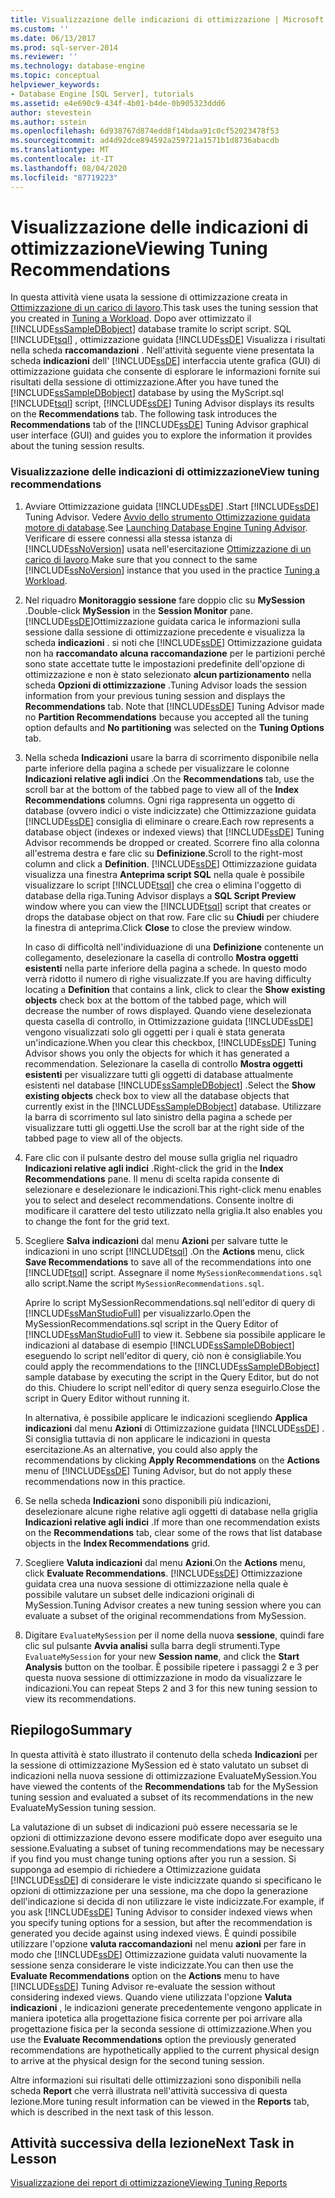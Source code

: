 ```yaml
---
title: Visualizzazione delle indicazioni di ottimizzazione | Microsoft Docs
ms.custom: ''
ms.date: 06/13/2017
ms.prod: sql-server-2014
ms.reviewer: ''
ms.technology: database-engine
ms.topic: conceptual
helpviewer_keywords:
- Database Engine [SQL Server], tutorials
ms.assetid: e4e690c9-434f-4b01-b4de-0b905323ddd6
author: stevestein
ms.author: sstein
ms.openlocfilehash: 6d938767d874edd8f14bdaa91c0cf52023478f53
ms.sourcegitcommit: ad4d92dce894592a259721a1571b1d8736abacdb
ms.translationtype: MT
ms.contentlocale: it-IT
ms.lasthandoff: 08/04/2020
ms.locfileid: "87719223"
---
```

# <a name="viewing-tuning-recommendations"></a><span data-ttu-id="0c539-102">Visualizzazione delle indicazioni di ottimizzazione</span><span class="sxs-lookup"><span data-stu-id="0c539-102">Viewing Tuning Recommendations</span></span>
  <span data-ttu-id="0c539-103"> In questa attività viene usata la sessione di ottimizzazione creata in [Ottimizzazione di un carico di lavoro](lesson-1-1-tuning-a-workload.md).</span><span class="sxs-lookup"><span data-stu-id="0c539-103">This task uses the tuning session that you created in [Tuning a Workload](lesson-1-1-tuning-a-workload.md).</span></span> <span data-ttu-id="0c539-104">Dopo aver ottimizzato il [!INCLUDE[ssSampleDBobject](../../includes/sssampledbobject-md.md)] database tramite lo script script. SQL [!INCLUDE[tsql](../../includes/tsql-md.md)] , ottimizzazione guidata [!INCLUDE[ssDE](../../includes/ssde-md.md)] Visualizza i risultati nella scheda **raccomandazioni** . Nell'attività seguente viene presentata la scheda **indicazioni** dell' [!INCLUDE[ssDE](../../includes/ssde-md.md)] interfaccia utente grafica (GUI) di ottimizzazione guidata che consente di esplorare le informazioni fornite sui risultati della sessione di ottimizzazione.</span><span class="sxs-lookup"><span data-stu-id="0c539-104">After you have tuned the [!INCLUDE[ssSampleDBobject](../../includes/sssampledbobject-md.md)] database by using the MyScript.sql [!INCLUDE[tsql](../../includes/tsql-md.md)] script, [!INCLUDE[ssDE](../../includes/ssde-md.md)] Tuning Advisor displays its results on the **Recommendations** tab. The following task introduces the **Recommendations** tab of the [!INCLUDE[ssDE](../../includes/ssde-md.md)] Tuning Advisor graphical user interface (GUI) and guides you to explore the information it provides about the tuning session results.</span></span>  
  
### <a name="view-tuning-recommendations"></a><span data-ttu-id="0c539-105">Visualizzazione delle indicazioni di ottimizzazione</span><span class="sxs-lookup"><span data-stu-id="0c539-105">View tuning recommendations</span></span>  
  
1.  <span data-ttu-id="0c539-106">Avviare Ottimizzazione guidata [!INCLUDE[ssDE](../../includes/ssde-md.md)] .</span><span class="sxs-lookup"><span data-stu-id="0c539-106">Start [!INCLUDE[ssDE](../../includes/ssde-md.md)] Tuning Advisor.</span></span> <span data-ttu-id="0c539-107">Vedere [Avvio dello strumento Ottimizzazione guidata motore di database](../../relational-databases/performance/database-engine-tuning-advisor.md).</span><span class="sxs-lookup"><span data-stu-id="0c539-107">See [Launching Database Engine Tuning Advisor](../../relational-databases/performance/database-engine-tuning-advisor.md).</span></span> <span data-ttu-id="0c539-108">Verificare di essere connessi alla stessa istanza di [!INCLUDE[ssNoVersion](../../includes/ssnoversion-md.md)] usata nell'esercitazione [Ottimizzazione di un carico di lavoro](lesson-1-1-tuning-a-workload.md).</span><span class="sxs-lookup"><span data-stu-id="0c539-108">Make sure that you connect to the same [!INCLUDE[ssNoVersion](../../includes/ssnoversion-md.md)] instance that you used in the practice [Tuning a Workload](lesson-1-1-tuning-a-workload.md).</span></span>  
  
2.  <span data-ttu-id="0c539-109">Nel riquadro **Monitoraggio sessione** fare doppio clic su **MySession** .</span><span class="sxs-lookup"><span data-stu-id="0c539-109">Double-click **MySession** in the **Session Monitor** pane.</span></span> [!INCLUDE[ssDE](../../includes/ssde-md.md)]<span data-ttu-id="0c539-110">Ottimizzazione guidata carica le informazioni sulla sessione dalla sessione di ottimizzazione precedente e visualizza la scheda **indicazioni** . si noti che [!INCLUDE[ssDE](../../includes/ssde-md.md)] Ottimizzazione guidata non ha **raccomandato alcuna raccomandazione** per le partizioni perché sono state accettate tutte le impostazioni predefinite dell'opzione di ottimizzazione e non è stato selezionato **alcun partizionamento** nella scheda **Opzioni di ottimizzazione** .</span><span class="sxs-lookup"><span data-stu-id="0c539-110">Tuning Advisor loads the session information from your previous tuning session and displays the **Recommendations** tab. Note that [!INCLUDE[ssDE](../../includes/ssde-md.md)] Tuning Advisor made no **Partition Recommendations** because you accepted all the tuning option defaults and **No partitioning** was selected on the **Tuning Options** tab.</span></span>  
  
3.  <span data-ttu-id="0c539-111">Nella scheda **Indicazioni** usare la barra di scorrimento disponibile nella parte inferiore della pagina a schede per visualizzare le colonne **Indicazioni relative agli indici** .</span><span class="sxs-lookup"><span data-stu-id="0c539-111">On the **Recommendations** tab, use the scroll bar at the bottom of the tabbed page to view all of the **Index Recommendations** columns.</span></span> <span data-ttu-id="0c539-112">Ogni riga rappresenta un oggetto di database (ovvero indici o viste indicizzate) che Ottimizzazione guidata [!INCLUDE[ssDE](../../includes/ssde-md.md)] consiglia di eliminare o creare.</span><span class="sxs-lookup"><span data-stu-id="0c539-112">Each row represents a database object (indexes or indexed views) that [!INCLUDE[ssDE](../../includes/ssde-md.md)] Tuning Advisor recommends be dropped or created.</span></span> <span data-ttu-id="0c539-113">Scorrere fino alla colonna all'estrema destra e fare clic su **Definizione**.</span><span class="sxs-lookup"><span data-stu-id="0c539-113">Scroll to the right-most column and click a **Definition**.</span></span> [!INCLUDE[ssDE](../../includes/ssde-md.md)] <span data-ttu-id="0c539-114">Ottimizzazione guidata visualizza una finestra **Anteprima script SQL** nella quale è possibile visualizzare lo script [!INCLUDE[tsql](../../includes/tsql-md.md)] che crea o elimina l'oggetto di database della riga.</span><span class="sxs-lookup"><span data-stu-id="0c539-114">Tuning Advisor displays a **SQL Script Preview** window where you can view the [!INCLUDE[tsql](../../includes/tsql-md.md)] script that creates or drops the database object on that row.</span></span> <span data-ttu-id="0c539-115">Fare clic su **Chiudi** per chiudere la finestra di anteprima.</span><span class="sxs-lookup"><span data-stu-id="0c539-115">Click **Close** to close the preview window.</span></span>  
  
     <span data-ttu-id="0c539-116">In caso di difficoltà nell'individuazione di una **Definizione** contenente un collegamento, deselezionare la casella di controllo **Mostra oggetti esistenti** nella parte inferiore della pagina a schede. In questo modo verrà ridotto il numero di righe visualizzate.</span><span class="sxs-lookup"><span data-stu-id="0c539-116">If you are having difficulty locating a **Definition** that contains a link, click to clear the **Show existing objects** check box at the bottom of the tabbed page, which will decrease the number of rows displayed.</span></span> <span data-ttu-id="0c539-117">Quando viene deselezionata questa casella di controllo, in Ottimizzazione guidata [!INCLUDE[ssDE](../../includes/ssde-md.md)] vengono visualizzati solo gli oggetti per i quali è stata generata un'indicazione.</span><span class="sxs-lookup"><span data-stu-id="0c539-117">When you clear this checkbox, [!INCLUDE[ssDE](../../includes/ssde-md.md)] Tuning Advisor shows you only the objects for which it has generated a recommendation.</span></span> <span data-ttu-id="0c539-118">Selezionare la casella di controllo **Mostra oggetti esistenti** per visualizzare tutti gli oggetti di database attualmente esistenti nel database [!INCLUDE[ssSampleDBobject](../../includes/sssampledbobject-md.md)] .</span><span class="sxs-lookup"><span data-stu-id="0c539-118">Select the **Show existing objects** check box to view all the database objects that currently exist in the [!INCLUDE[ssSampleDBobject](../../includes/sssampledbobject-md.md)] database.</span></span> <span data-ttu-id="0c539-119">Utilizzare la barra di scorrimento sul lato sinistro della pagina a schede per visualizzare tutti gli oggetti.</span><span class="sxs-lookup"><span data-stu-id="0c539-119">Use the scroll bar at the right side of the tabbed page to view all of the objects.</span></span>  
  
4.  <span data-ttu-id="0c539-120">Fare clic con il pulsante destro del mouse sulla griglia nel riquadro **Indicazioni relative agli indici** .</span><span class="sxs-lookup"><span data-stu-id="0c539-120">Right-click the grid in the **Index Recommendations** pane.</span></span> <span data-ttu-id="0c539-121">Il menu di scelta rapida consente di selezionare e deselezionare le indicazioni.</span><span class="sxs-lookup"><span data-stu-id="0c539-121">This right-click menu enables you to select and deselect recommendations.</span></span> <span data-ttu-id="0c539-122">Consente inoltre di modificare il carattere del testo utilizzato nella griglia.</span><span class="sxs-lookup"><span data-stu-id="0c539-122">It also enables you to change the font for the grid text.</span></span>  
  
5.  <span data-ttu-id="0c539-123">Scegliere **Salva indicazioni** dal menu **Azioni** per salvare tutte le indicazioni in uno script [!INCLUDE[tsql](../../includes/tsql-md.md)] .</span><span class="sxs-lookup"><span data-stu-id="0c539-123">On the **Actions** menu, click **Save Recommendations** to save all of the recommendations into one [!INCLUDE[tsql](../../includes/tsql-md.md)] script.</span></span> <span data-ttu-id="0c539-124">Assegnare il nome `MySessionRecommendations.sql` allo script.</span><span class="sxs-lookup"><span data-stu-id="0c539-124">Name the script `MySessionRecommendations.sql`.</span></span>  
  
     <span data-ttu-id="0c539-125">Aprire lo script MySessionRecommendations.sql nell'editor di query di [!INCLUDE[ssManStudioFull](../../includes/ssmanstudiofull-md.md)] per visualizzarlo.</span><span class="sxs-lookup"><span data-stu-id="0c539-125">Open the MySessionRecommendations.sql script in the Query Editor of [!INCLUDE[ssManStudioFull](../../includes/ssmanstudiofull-md.md)] to view it.</span></span> <span data-ttu-id="0c539-126">Sebbene sia possibile applicare le indicazioni al database di esempio [!INCLUDE[ssSampleDBobject](../../includes/sssampledbobject-md.md)] eseguendo lo script nell'editor di query, ciò non è consigliabile.</span><span class="sxs-lookup"><span data-stu-id="0c539-126">You could apply the recommendations to the [!INCLUDE[ssSampleDBobject](../../includes/sssampledbobject-md.md)] sample database by executing the script in the Query Editor, but do not do this.</span></span> <span data-ttu-id="0c539-127">Chiudere lo script nell'editor di query senza eseguirlo.</span><span class="sxs-lookup"><span data-stu-id="0c539-127">Close the script in Query Editor without running it.</span></span>  
  
     <span data-ttu-id="0c539-128">In alternativa, è possibile applicare le indicazioni scegliendo **Applica indicazioni** dal menu **Azioni** di Ottimizzazione guidata [!INCLUDE[ssDE](../../includes/ssde-md.md)] . Si consiglia tuttavia di non applicare le indicazioni in questa esercitazione.</span><span class="sxs-lookup"><span data-stu-id="0c539-128">As an alternative, you could also apply the recommendations by clicking **Apply Recommendations** on the **Actions** menu of [!INCLUDE[ssDE](../../includes/ssde-md.md)] Tuning Advisor, but do not apply these recommendations now in this practice.</span></span>  
  
6.  <span data-ttu-id="0c539-129">Se nella scheda **Indicazioni** sono disponibili più indicazioni, deselezionare alcune righe relative agli oggetti di database nella griglia **Indicazioni relative agli indici** .</span><span class="sxs-lookup"><span data-stu-id="0c539-129">If more than one recommendation exists on the **Recommendations** tab, clear some of the rows that list database objects in the **Index Recommendations** grid.</span></span>  
  
7.  <span data-ttu-id="0c539-130">Scegliere **Valuta indicazioni** dal menu **Azioni**.</span><span class="sxs-lookup"><span data-stu-id="0c539-130">On the **Actions** menu, click **Evaluate Recommendations**.</span></span> [!INCLUDE[ssDE](../../includes/ssde-md.md)] <span data-ttu-id="0c539-131">Ottimizzazione guidata crea una nuova sessione di ottimizzazione nella quale è possibile valutare un subset delle indicazioni originali di MySession.</span><span class="sxs-lookup"><span data-stu-id="0c539-131">Tuning Advisor creates a new tuning session where you can evaluate a subset of the original recommendations from MySession.</span></span>  
  
8.  <span data-ttu-id="0c539-132">Digitare `EvaluateMySession` per il nome della nuova **sessione**, quindi fare clic sul pulsante **Avvia analisi** sulla barra degli strumenti.</span><span class="sxs-lookup"><span data-stu-id="0c539-132">Type `EvaluateMySession` for your new **Session name**, and click the **Start Analysis** button on the toolbar.</span></span> <span data-ttu-id="0c539-133">È possibile ripetere i passaggi 2 e 3 per questa nuova sessione di ottimizzazione in modo da visualizzare le indicazioni.</span><span class="sxs-lookup"><span data-stu-id="0c539-133">You can repeat Steps 2 and 3 for this new tuning session to view its recommendations.</span></span>  
  
## <a name="summary"></a><span data-ttu-id="0c539-134">Riepilogo</span><span class="sxs-lookup"><span data-stu-id="0c539-134">Summary</span></span>  
 <span data-ttu-id="0c539-135">In questa attività è stato illustrato il contenuto della scheda **Indicazioni** per la sessione di ottimizzazione MySession ed è stato valutato un subset di indicazioni nella nuova sessione di ottimizzazione EvaluateMySession.</span><span class="sxs-lookup"><span data-stu-id="0c539-135">You have viewed the contents of the **Recommendations** tab for the MySession tuning session and evaluated a subset of its recommendations in the new EvaluateMySession tuning session.</span></span>  
  
 <span data-ttu-id="0c539-136">La valutazione di un subset di indicazioni può essere necessaria se le opzioni di ottimizzazione devono essere modificate dopo aver eseguito una sessione.</span><span class="sxs-lookup"><span data-stu-id="0c539-136">Evaluating a subset of tuning recommendations may be necessary if you find you must change tuning options after you run a session.</span></span> <span data-ttu-id="0c539-137">Si supponga ad esempio di richiedere a Ottimizzazione guidata [!INCLUDE[ssDE](../../includes/ssde-md.md)] di considerare le viste indicizzate quando si specificano le opzioni di ottimizzazione per una sessione, ma che dopo la generazione dell'indicazione si decida di non utilizzare le viste indicizzate.</span><span class="sxs-lookup"><span data-stu-id="0c539-137">For example, if you ask [!INCLUDE[ssDE](../../includes/ssde-md.md)] Tuning Advisor to consider indexed views when you specify tuning options for a session, but after the recommendation is generated you decide against using indexed views.</span></span> <span data-ttu-id="0c539-138">È quindi possibile utilizzare l'opzione **valuta raccomandazioni** nel menu **azioni** per fare in modo che [!INCLUDE[ssDE](../../includes/ssde-md.md)] Ottimizzazione guidata valuti nuovamente la sessione senza considerare le viste indicizzate.</span><span class="sxs-lookup"><span data-stu-id="0c539-138">You can then use the **Evaluate Recommendations** option on the **Actions** menu to have [!INCLUDE[ssDE](../../includes/ssde-md.md)] Tuning Advisor re-evaluate the session without considering indexed views.</span></span> <span data-ttu-id="0c539-139">Quando viene utilizzata l'opzione **Valuta indicazioni** , le indicazioni generate precedentemente vengono applicate in maniera ipotetica alla progettazione fisica corrente per poi arrivare alla progettazione fisica per la seconda sessione di ottimizzazione.</span><span class="sxs-lookup"><span data-stu-id="0c539-139">When you use the **Evaluate Recommendations** option the previously generated recommendations are hypothetically applied to the current physical design to arrive at the physical design for the second tuning session.</span></span>  
  
 <span data-ttu-id="0c539-140">Altre informazioni sui risultati delle ottimizzazioni sono disponibili nella scheda **Report** che verrà illustrata nell'attività successiva di questa lezione.</span><span class="sxs-lookup"><span data-stu-id="0c539-140">More tuning result information can be viewed in the **Reports** tab, which is described in the next task of this lesson.</span></span>  
  
## <a name="next-task-in-lesson"></a><span data-ttu-id="0c539-141">Attività successiva della lezione</span><span class="sxs-lookup"><span data-stu-id="0c539-141">Next Task in Lesson</span></span>  
 [<span data-ttu-id="0c539-142">Visualizzazione dei report di ottimizzazione</span><span class="sxs-lookup"><span data-stu-id="0c539-142">Viewing Tuning Reports</span></span>](lesson-1-3-viewing-tuning-reports.md)  
  
  
